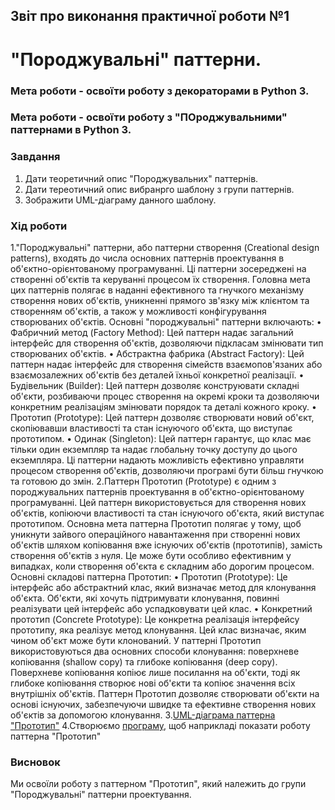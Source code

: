 ## Звіт про виконання практичної роботи №1
# "Породжувальні" паттерни.

### Мета роботи - освоїти роботу з декораторами в Python 3.
### Мета роботи - освоїти роботу з "ПОроджувальними" паттернами в Python 3.

### Завдання
1. Дати теоретичний опис "Породжувальних" паттернів.
2. Дати тереотичний опис вибранрго шаблону з групи паттернів.
3. Зображити UML-діаграму данного шаблону.

### Хід роботи
1."Породжувальні" паттерни, або паттерни створення (Creational design patterns), входять до числа основних паттернів проектування в об'єктно-орієнтованому програмуванні. Ці паттерни зосереджені на створенні об'єктів та керуванні процесом їх створення. Головна мета цих паттернів полягає в наданні ефективного та гнучкого механізму створення нових об'єктів, уникненні прямого зв'язку між клієнтом та створенням об'єктів, а також у можливості конфігурування створюваних об'єктів.
Основні "породжувальні" паттерни включають:
• Фабричний метод (Factory Method): Цей паттерн надає загальний інтерфейс для створення об'єктів, дозволяючи підкласам змінювати тип створюваних об'єктів.
• Абстрактна фабрика (Abstract Factory): Цей паттерн надає інтерфейс для створення сімейств взаємопов'язаних або взаємозалежних об'єктів без деталей їхньої конкретної реалізації.
• Будівельник (Builder): Цей паттерн дозволяє конструювати складні об'єкти, розбиваючи процес створення на окремі кроки та дозволяючи конкретним реалізаціям змінювати порядок та деталі кожного кроку.
• Прототип (Prototype): Цей паттерн дозволяє створювати новий об'єкт, скопіювавши властивості та стан існуючого об'єкта, що виступає прототипом.
• Одинак (Singleton): Цей паттерн гарантує, що клас має тільки один екземпляр та надає глобальну точку доступу до цього екземпляра.
Ці паттерни надають можливість ефективно управляти процесом створення об'єктів, дозволяючи програмі бути більш гнучкою та готовою до змін.
2.Паттерн Прототип (Prototype) є одним з породжувальних паттернів проектування в об'єктно-орієнтованому програмуванні. Цей паттерн використовується для створення нових об'єктів, копіюючи властивості та стан існуючого об'єкта, який виступає прототипом.
Основна мета паттерна Прототип полягає у тому, щоб уникнути зайвого операційного навантаження при створенні нових об'єктів шляхом копіювання вже існуючих об'єктів (прототипів), замість створення об'єктів з нуля. Це може бути особливо ефективним у випадках, коли створення об'єкта є складним або дорогим процесом.
Основні складові паттерна Прототип:
• Прототип (Prototype): Це інтерфейс або абстрактний клас, який визначає метод для клонування об'єкта. Об'єкти, які хочуть підтримувати клонування, повинні реалізувати цей інтерфейс або успадковувати цей клас.
• Конкретний прототип (Concrete Prototype): Це конкретна реалізація інтерфейсу прототипу, яка реалізує метод клонування. Цей клас визначає, яким чином об'єкт може бути клонований.
У паттерні Прототип використовуються два основних способи клонування: поверхневе копіювання (shallow copy) та глибоке копіювання (deep copy). Поверхневе копіювання копіює лише посилання на об'єкти, тоді як глибоке копіювання створює нові об'єкти та копіює значення всіх внутрішніх об'єктів.
Паттерн Прототип дозволяє створювати об'єкти на основі існуючих, забезпечуючи швидке та ефективне створення нових об'єктів за допомогою клонування.
3.[UML-діаграма паттерна "Прототип"](l1.png)
4.Створюємо [програму](l1.py), щоб наприкладі показати роботу паттерна "Прототип"
### Висновок
Ми освоїли роботу з паттерном "Прототип", який належить до групи "Породжувальні" паттерни проектування.
